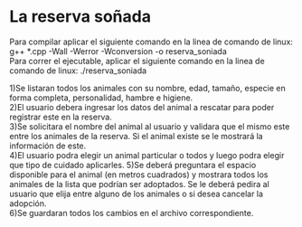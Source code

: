 # La reserva soñada
Para compilar aplicar el siguiente comando en la linea de comando de linux: g++ *.cpp -Wall -Werror -Wconversion -o reserva_soniada   
Para correr el ejecutable, aplicar el siguiente comando en la linea de comando de linux: ./reserva_soniada  

1)Se listaran todos los animales con su nombre, edad, tamaño, especie en forma completa, personalidad, hambre e higiene.  
2)El usuario debera ingresar los datos del animal a rescatar para poder registrar este en la reserva.  
3)Se solicitara el nombre del animal al usuario y validara que el mismo este entre los animales de la reserva. Si el animal existe se le mostrará la información de este.  
4)El usuario podra elegir un animal particular o todos y luego podra elegir que tipo de cuidado aplicarles.
5)Se deberá preguntara el espacio disponible para el animal (en metros cuadrados) y mostrara todos los animales de la lista que podrían ser adoptados. Se le deberá pedira al usuario que elija entre alguno de los animales o si desea cancelar la adopción.  
6)Se guardaran todos los cambios en el archivo correspondiente.


